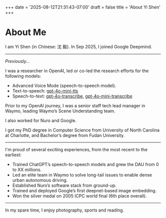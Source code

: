 +++
date = '2025-08-12T21:31:43-07:00'
draft = false
title = 'About Yi Shen'
+++

# About Me

I am Yi Shen (in Chinese: 沈 毅). In Sep 2025, I joined Google Deepmind. 

---
*Previously...*

I was a researcher in OpenAI, led or co-led the research efforts for the following models:
* Advanced Voice Mode (speech-to-speech model).
* Text-to-speech: [gpt-4o-mini-tts](https://platform.openai.com/docs/models/gpt-4o-mini-tts)
* Speech-to-text: [gpt-4o-transcribe](https://platform.openai.com/docs/models/gpt-4o-transcribe), [gpt-4o-mini-transcribe](https://platform.openai.com/docs/models/gpt-4o-mini-transcribe)

Prior to my OpenAI journey, I was a senior staff tech lead manager in Waymo, leading Waymo’s Scene Understanding team.

I also worked for Nuro and Google.

I got my PhD degree in Computer Science from University of North Carolina at Charlotte, and Bachelor’s degree from Fudan University.

---
I'm proud of several exciting experiences, from the most recent to the earliest:

- Trained ChatGPT’s speech-to-speech models and grew the DAU from 0 to XX millions.
- Led an elite team in Waymo to solve long-tail issues to enable dense urban autonomous driving.
- Established Nuro’s software stack from ground-up.
- Trained and deployed Google’s first deepnet-based image embedding.
- Won the silver medal on 2005 ICPC world final (6th place overall).

---
In my spare time, I enjoy photography, sports and reading.
